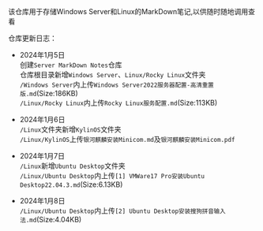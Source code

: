 该仓库用于存储Windows Server和Linux的MarkDown笔记,以供随时随地调用查看  

仓库更新日志：
- 2024年1月5日  
创建`Server MarkDown Notes`仓库  
仓库根目录新增`Windows Server`、`Linux/Rocky Linux`文件夹  
`/Windows Server`内上传`Windows Server2022服务器配置-高清重置版.md`(Size:186KB)  
`/Linux/Rocky Linux`内上传`Rocky Linux服务配置.md`(Size:113KB)  

- 2024年1月6日  
`/Linux`文件夹新增`KylinOS`文件夹  
`/Linux/KylinOS`上传`银河麒麟安装Minicom.md`及`银河麒麟安装Minicom.pdf`  

- 2024年1月7日  
`/Linux`新增`Ubuntu Desktop`文件夹  
`/Linux/Ubuntu Desktop`内上传`[1] VMWare17 Pro安装Ubuntu Desktop22.04.3.md`(Size:6.13KB)  

- 2024年1月8日  
`/Linux/Ubuntu Desktop`内上传`[2] Ubuntu Desktop安装搜狗拼音输入法.md`(Size:4.04KB)  
